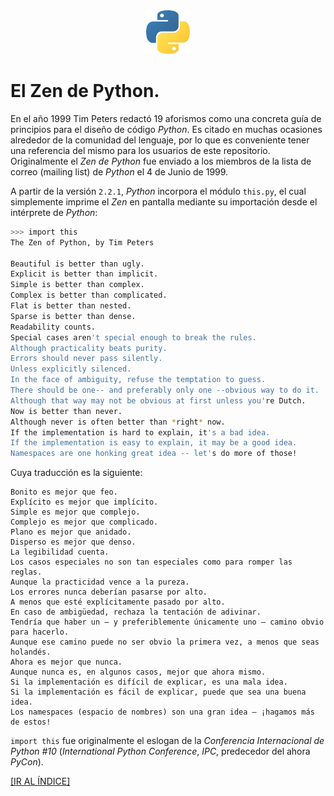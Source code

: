 <div align = "center">
    <img src = "imagenes/logo_python.jpeg" />
</div>

# El Zen de Python.

En el año 1999 Tim Peters redactó 19 aforismos como una concreta guía de principios para el diseño de código *Python*. Es citado en muchas ocasiones alrededor de la comunidad del lenguaje, por lo que es conveniente tener una referencia del mismo para los usuarios de este repositorio. Originalmente el *Zen de Python* fue enviado a los miembros de la lista de correo (mailing list) de *Python* el 4 de Junio de 1999.

A partir de la versión `2.2.1`, *Python* incorpora el módulo `this.py`, el cual simplemente imprime el *Zen* en pantalla mediante su importación desde el intérprete de *Python*:

```bash
>>> import this
The Zen of Python, by Tim Peters

Beautiful is better than ugly.
Explicit is better than implicit.
Simple is better than complex.
Complex is better than complicated.
Flat is better than nested.
Sparse is better than dense.
Readability counts.
Special cases aren't special enough to break the rules.
Although practicality beats purity.
Errors should never pass silently.
Unless explicitly silenced.
In the face of ambiguity, refuse the temptation to guess.
There should be one-- and preferably only one --obvious way to do it.
Although that way may not be obvious at first unless you're Dutch.
Now is better than never.
Although never is often better than *right* now.
If the implementation is hard to explain, it's a bad idea.
If the implementation is easy to explain, it may be a good idea.
Namespaces are one honking great idea -- let's do more of those!
```
Cuya traducción es la siguiente:

```
Bonito es mejor que feo.
Explícito es mejor que implícito.
Simple es mejor que complejo.
Complejo es mejor que complicado.
Plano es mejor que anidado.
Disperso es mejor que denso.
La legibilidad cuenta.
Los casos especiales no son tan especiales como para romper las reglas.
Aunque la practicidad vence a la pureza.
Los errores nunca deberían pasarse por alto.
A menos que esté explícitamente pasado por alto.
En caso de ambigüedad, rechaza la tentación de adivinar.
Tendría que haber un — y preferiblemente únicamente uno — camino obvio para hacerlo.
Aunque ese camino puede no ser obvio la primera vez, a menos que seas holandés.
Ahora es mejor que nunca.
Aunque nunca es, en algunos casos, mejor que ahora mismo.
Si la implementación es difícil de explicar, es una mala idea.
Si la implementación es fácil de explicar, puede que sea una buena idea.
Los namespaces (espacio de nombres) son una gran idea — ¡hagamos más de estos!
```
`import this` fue originalmente el eslogan de la *Conferencia Internacional de Python #10* (*International Python Conference*, *IPC*, predecedor del ahora *PyCon*).

<a href = "README.md#indice">[IR AL ÍNDICE]</a>
